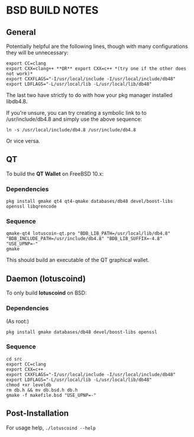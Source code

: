 # BSD BUILD NOTES

## General

Potentially helpful are the following lines, though with many configurations they will be unnecessary: 

```
export CC=clang
export CXX=clang++ **OR** export CXX=c++ *(try one if the other does not work)*
export CXXFLAGS="-I/usr/local/include -I/usr/local/include/db48"
export LDFLAGS="-L/usr/local/lib -L/usr/local/lib/db48"
```

The last two have strictly to do with how your pkg manager installed libdb4.8. 

If you're unsure, you can try creating a symbolic link to to /usr/include/db4.8 and simply use the above sequence:

`ln -s /usr/local/include/db4.8 /usr/include/db4.8`

Or vice versa. 

## QT

To build the **QT Wallet** on FreeBSD 10.x: 

### Dependencies

`pkg install gmake qt4 qt4-qmake databases/db48 devel/boost-libs openssl libqrencode`

### Sequence

```
qmake-qt4 lotuscoin-qt.pro "BDB_LIB_PATH=/usr/local/lib/db4.8" "BDB_INCLUDE_PATH=/usr/include/db4.8" "BDB_LIB_SUFFIX=-4.8" "USE_UPNP=-"
gmake
```

This should build an executable of the QT graphical wallet. 

## Daemon (lotuscoind)

To only build **lotuscoind** on BSD:

### Dependencies

(As root:)

`pkg install gmake databases/db48 devel/boost-libs openssl`

### Sequence

```
cd src
export CC=clang
export CXX=c++
export CXXFLAGS="-I/usr/local/include -I/usr/local/include/db48"
export LDFLAGS="-L/usr/local/lib -L/usr/local/lib/db48"
chmod +xr leveldb
rm db.h && mv db.bsd.h db.h
gmake -f makefile.bsd "USE_UPNP=-"
```

## Post-Installation

For usage help, `./lotuscoind --help`